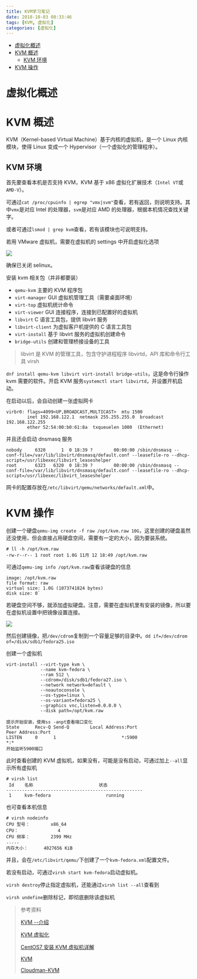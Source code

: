 ```yaml
---
title: KVM学习笔记
date: 2018-10-03 08:33:46
tags: [KVM, 虚拟化]
categories: [虚拟化]
---
```


- [虚拟化概述](#虚拟化概述)
- [KVM 概述](#kvm-概述)
  - [KVM 环境](#kvm-环境)
- [KVM 操作](#kvm-操作)

<!--more-->

# 虚拟化概述

# KVM 概述

KVM（Kernel-based Virtual Machine）基于内核的虚拟机，是一个 Linux 内核模块，使得 Linux 变成一个 Hypervisor（一个虚拟化的管理程序）。

## KVM 环境

首先要查看本机是否支持 KVM，KVM 基于 x86 虚拟化扩展技术（`Intel VT`或`AMD-V`）。

可通过`cat /proc/cpuinfo | egrep "vmx|svm"`查看，若有返回，则说明支持。其中`vmx`是对应 Intel 的处理器，`svm`是对应 AMD 的处理器，根据本机情况查找关键字。

或者可通过`lsmod | grep kvm`查看，若有该模块也可说明支持。

若用 VMware 虚拟机，需要在虚拟机的 settings 中开启虚拟化选项

![](https://cdn.jsdelivr.net/gh/serchaofan/picBed/blog/202206290252182.png)

确保已关闭 selinux。

安装 kvm 相关包（并非都要装）

- `qemu-kvm` 主要的 KVM 程序包
- `virt-manager` GUI 虚拟机管理工具（需要桌面环境）
- `virt-top` 虚拟机统计命令
- `virt-viewer` GUI 连接程序，连接到已配置好的虚拟机
- `libvirt` C 语言工具包，提供 libvirt 服务
- `libvirt-client` 为虚拟客户机提供的 C 语言工具包
- `virt-install` 基于 libvirt 服务的虚拟机创建命令
- `bridge-utils` 创建和管理桥接设备的工具

> libvirt 是 KVM 的管理工具，包含守护进程程序 libvirtd，API 库和命令行工具 virsh

`dnf install qemu-kvm libvirt virt-install bridge-utils`，这是命令行操作 kvm 需要的软件。开启 KVM 服务`systemctl start libvirtd`，并设置开机启动。

在启动以后，会自动创建一张虚拟网卡

```
virbr0: flags=4099<UP,BROADCAST,MULTICAST>  mtu 1500
        inet 192.168.122.1  netmask 255.255.255.0  broadcast 192.168.122.255
        ether 52:54:00:b0:61:8a  txqueuelen 1000  (Ethernet)
```

并且还会启动 dnsmasq 服务

```
nobody     6320      1  0 18:39 ?        00:00:00 /sbin/dnsmasq --conf-file=/var/lib/libvirt/dnsmasq/default.conf --leasefile-ro --dhcp-script=/usr/libexec/libvirt_leaseshelper
root       6323   6320  0 18:39 ?        00:00:00 /sbin/dnsmasq --conf-file=/var/lib/libvirt/dnsmasq/default.conf --leasefile-ro --dhcp-script=/usr/libexec/libvirt_leaseshelper
```

网卡的配置存放在`/etc/libvirt/qemu/networks/default.xml`中。

# KVM 操作

创建一个硬盘`qemu-img create -f raw /opt/kvm.raw 10G`，这里创建的硬盘虽然还没使用，但会直接占用硬盘空间，需要有一定的大小，因为要装系统。

```
# ll -h /opt/kvm.raw
-rw-r--r-- 1 root root 1.0G 11月 12 18:49 /opt/kvm.raw
```

可通过`qemu-img info /opt/kvm.raw`查看该硬盘的信息

```
image: /opt/kvm.raw
file format: raw
virtual size: 1.0G (1073741824 bytes)
disk size: 0`
```

若硬盘空间不够，就添加虚拟硬盘。注意，需要在虚拟机里有安装的镜像，所以要在虚拟机设置中把镜像设置连接。

![](https://cdn.jsdelivr.net/gh/serchaofan/picBed/blog/202206290252341.png)

然后创建镜像，把`/dev/cdrom`复制到一个容量足够的目录中。`dd if=/dev/cdrom of=/disk/sdb1/fedora25.iso`

创建一个虚拟机

```
virt-install --virt-type kvm \
             --name kvm-fedora \
             --ram 512 \
             --cdrom=/disk/sdb1/fedora27.iso \
             --network network=default \
             --noautoconsole \
             --os-type=linux \
             --os-variant=fedora25 \
             --graphics vnc,listen=0.0.0.0 \
             --disk path=/opt/kvm.raw

提示开始安装，使用ss -anpt查看端口变化
State      Recv-Q Send-Q        Local Address:Port                       Peer Address:Port
LISTEN     0      1                         *:5900                                  *:*
开始监听5900端口
```

此时查看创建的 KVM 虚拟机，如果没有，可能是没有启动，可通过加上`--all`显示所有虚拟机

```
# virsh list
 Id    名称                         状态
----------------------------------------------------
 1     kvm-fedora                     running
```

也可查看本机信息

```
# virsh nodeinfo
CPU 型号：        x86_64
CPU：               4
CPU 频率：        2399 MHz
.....
内存大小：      4027656 KiB
```

并且，会在`/etc/libvirt/qemu/`下创建了一个`kvm-fedora.xml`配置文件。

若没有启动，可通过`virsh start kvm-fedora`启动虚拟机。

`virsh destroy`停止指定虚拟机，还能通过`virsh list --all`查看到

`virsh undefine`删除标记，即彻底删除该虚拟机

> 参考资料
>
> [KVM --介绍](https://www.cnblogs.com/polly-ling/articles/7154334.html)
>
> [KVM 虚拟化](https://www.cnblogs.com/chenjiahe/category/845519.html)
>
> [CentOS7 安装 KVM 虚拟机详解](https://github.com/jaywcjlove/handbook/blob/master/CentOS/CentOS7%E5%AE%89%E8%A3%85KVM%E8%99%9A%E6%8B%9F%E6%9C%BA%E8%AF%A6%E8%A7%A3.md)
>
> [KVM](https://www.cnblogs.com/sammyliu/category/696699.html)
>
> [Cloudman-KVM](https://www.cnblogs.com/CloudMan6/tag/KVM/)
